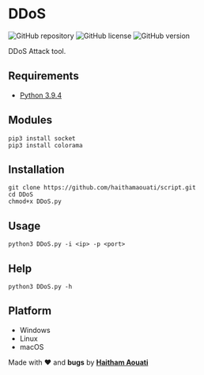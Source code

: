 # DDoS

![GitHub repository](https://img.shields.io/badge/haithamaouati-DDoS-blue?style=flat-square&logo=github)
![GitHub license](https://img.shields.io/github/license/haithamaouati/DDoS?style=flat-square)
![GitHub version](https://img.shields.io/badge/version-1.0-yellow?style=flat-square)

DDoS Attack tool.

Requirements
----
* [Python 3.9.4](https://www.python.org)

Modules
----
    pip3 install socket
    pip3 install colorama
    
Installation
----
    git clone https://github.com/haithamaouati/script.git
    cd DDoS
    chmod+x DDoS.py
    
Usage
----
    python3 DDoS.py -i <ip> -p <port>
    
Help
----
    python3 DDoS.py -h
    
Platform
----
* Windows
* Linux
* macOS

Made with ❤️ and **bugs** by [**Haitham Aouati**](https://www.facebook.com/haithamaouati1/)
